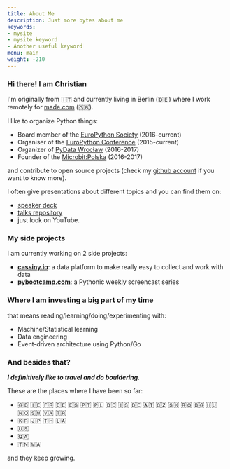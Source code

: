 ```yaml
---
title: About Me
description: Just more bytes about me
keywords:
- mysite
- mysite keyword
- Another useful keyword
menu: main
weight: -210
---
```


### Hi there! I am Christian

I'm originally from 🇮🇹 and currently living in Berlin (🇩🇪) where I work remotely for [made.com](https://www.made.com) (🇬🇧).

I like to organize Python things:

- Board member of the [EuroPython Society](http://www.europython-society.org/about "EuroPython Society") (2016-current)
- Organiser of the [EuroPython Conference](https://www.europython.eu "EuroPython Conference") (2015-current)
- Organizer of [PyData Wrocław](https://www.meetup.com/PyData-Wroclaw/ "PyData Wrocław meetup") (2016-2017)
- Founder of the [Microbit:Polska](https://microbitpolska.org/ "Microbit:Polska project") (2016-2017)

and contribute to open source projects (check my [github account](https://github.com/barrachri "Christian Barra github account") if you want to know more).

I often give presentations about different topics and you can find them on:

- [speaker deck](https://speakerdeck.com/barrachri "Christian Barra speaker deck")
- [talks repository](https://github.com/barrachri/Talks "Christian Barra github account")
- just look on YouTube.

### My side projects

I am currently working on 2 side projects:

- **[cassiny.io](https://www.cassiny.io "Cassiny.io: a data platform")**: a data platform to make really easy to collect and work with data
- **[pybootcamp.com](https://www.pybootcamp.com "PyBootCamp: A pythonic weekly screencast series")**: a Pythonic weekly screencast series

### Where I am investing a big part of my time

that means reading/learning/doing/experimenting with:

- Machine/Statistical learning
- Data engineering
- Event-driven architecture using Python/Go

### And besides that?

**_I definitively like to travel and do bouldering_**.

These are the places where I have been so far:

- 🇬🇧 🇮🇪 🇫🇷 🇪🇪 🇪🇸 🇵🇹 🇵🇱 🇧🇪 🇮🇸 🇩🇪 🇦🇹 🇨🇿 🇸🇰 🇷🇴 🇧🇬 🇭🇺 🇳🇴 🇸🇲 🇻🇦 🇹🇷
- 🇰🇷 🇯🇵 🇹🇭 🇱🇦
- 🇺🇸
- 🇶🇦
- 🇹🇳 🇲🇦

and they keep growing.

